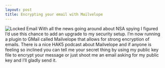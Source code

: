```yaml
---
layout: post
title: Encrypting your email with Mailvelope
---
```


![Locked Email](http://blog.achey.net/images/locked_email.png) With all the news going around about NSA spying I figured I’d use this chance to add an upgrade to my security setup.  I’m now running a plugin to GMail called Mailvelope that allows for strong encryption of emails.  There is a nice HAK5 podcast about Mailvelope and if anyone is feeling so inclined you can tell me your secret thing by using my public key file to encrypt your message or just shoot me an email asking for my public key and I’ll gladly send it.
